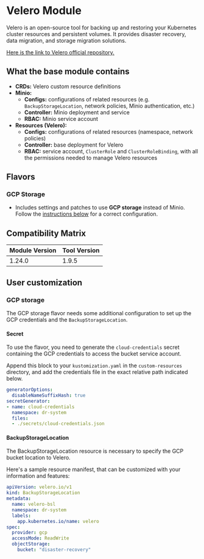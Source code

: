 # Velero Module

Velero is an open-source tool for backing up and restoring your Kubernetes cluster resources
and persistent volumes. It provides disaster recovery, data migration, and storage migration solutions.

[Here is the link to Velero official repository.](https://github.com/vmware-tanzu/velero)

## What the base module contains

- **CRDs:** Velero custom resource definitions
- **Minio:**
  - **Configs:** configurations of related resources (e.g. `BackupStorageLocation`, network
  policies, Minio authentication, etc.)
  - **Controller:** Minio deployment and service
  - **RBAC:** Minio service account
- **Resources (Velero):**
  - **Configs:** configurations of related resources (namespace, network policies)
  - **Controller:** base deployment for Velero
  - **RBAC:** service account, `ClusterRole` and `ClusterRoleBinding`, with all the permissions needed to manage Velero resources

## Flavors

### GCP Storage

- Includes settings and patches to use **GCP storage** instead of Minio.
Follow the [instructions below](#gcp-storage-1) for a correct configuration.

## Compatibility Matrix

| Module Version | Tool Version   |
|----------------|----------------|
| 1.24.0         | 1.9.5	        |

## User customization

### GCP storage

The GCP storage flavor needs some additional configuration to set up the GCP credentials and the `BackupStorageLocation`.

#### **Secret**

To use the flavor, you need to generate the `cloud-credentials` secret containing the GCP credentials to access the
bucket service account.

Append this block to your `kustomization.yaml` in the `custom-resources` directory, and add the credentials file in the
exact relative path indicated below.

```yaml
generatorOptions:
  disableNameSuffixHash: true
secretGenerator:
- name: cloud-credentials
  namespace: dr-system
  files:
  - ./secrets/cloud-credentials.json
```

#### **BackupStorageLocation**

The BackupStorageLocation resource is necessary to specify the GCP bucket location to Velero.

Here's a sample resource manifest, that can be customized with your information and features:

```yaml
apiVersion: velero.io/v1
kind: BackupStorageLocation
metadata:
  name: velero-bsl
  namespace: dr-system
  labels:
    app.kubernetes.io/name: velero
spec:
  provider: gcp
  accessMode: ReadWrite
  objectStorage:
    bucket: "disaster-recovery"
```
